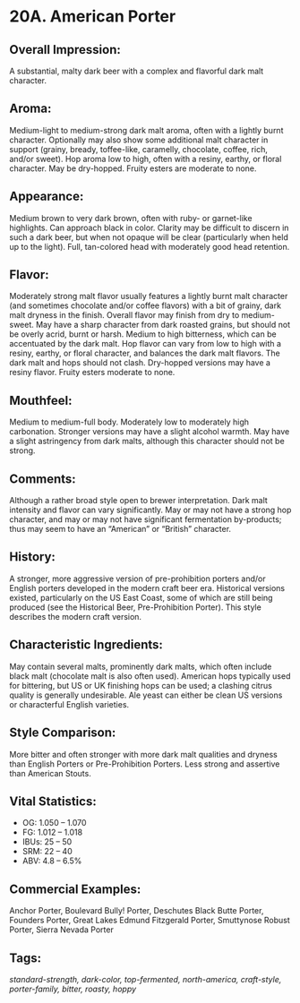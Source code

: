 # 20A. American Porter

## Overall Impression: 

A substantial, malty dark beer with a complex and flavorful dark malt character.

## Aroma: 

Medium-light to medium-strong dark malt aroma, often with a lightly burnt character. Optionally may also show some additional malt character in support (grainy, bready, toffee-like, caramelly, chocolate, coffee, rich, and/or sweet). Hop aroma low to high, often with a resiny, earthy, or floral character. May be dry-hopped. Fruity esters are moderate to none.

## Appearance: 

Medium brown to very dark brown, often with ruby- or garnet-like highlights. Can approach black in color. Clarity may be difficult to discern in such a dark beer, but when not opaque will be clear (particularly when held up to the light). Full, tan-colored head with moderately good head retention. 

## Flavor: 

Moderately strong malt flavor usually features a lightly burnt malt character (and sometimes chocolate and/or coffee flavors) with a bit of grainy, dark malt dryness in the finish. Overall flavor may finish from dry to medium-sweet. May have a sharp character from dark roasted grains, but should not be overly acrid, burnt or harsh. Medium to high bitterness, which can be accentuated by the dark malt. Hop flavor can vary from low to high with a resiny, earthy, or floral character, and balances the dark malt flavors. The dark malt and hops should not clash. Dry-hopped versions may have a resiny flavor. Fruity esters moderate to none.

## Mouthfeel: 

Medium to medium-full body. Moderately low to moderately high carbonation. Stronger versions may have a slight alcohol warmth. May have a slight astringency from dark malts, although this character should not be strong. 

## Comments: 

Although a rather broad style open to brewer interpretation. Dark malt intensity and flavor can vary significantly. May or may not have a strong hop character, and may or may not have significant fermentation by-products; thus may seem to have an “American” or “British” character.

## History: 

A stronger, more aggressive version of pre-prohibition porters and/or English porters developed in the modern craft beer era. Historical versions existed, particularly on the US East Coast, some of which are still being produced (see the Historical Beer, Pre-Prohibition Porter). This style describes the modern craft version.

## Characteristic Ingredients: 

May contain several malts, prominently dark malts, which often include black malt (chocolate malt is also often used). American hops typically used for bittering, but US or UK finishing hops can be used; a clashing citrus quality is generally undesirable. Ale yeast can either be clean US versions or characterful English varieties.

## Style Comparison: 

More bitter and often stronger with more dark malt qualities and dryness than English Porters or Pre-Prohibition Porters. Less strong and assertive than American Stouts.

## Vital Statistics:	

- OG:	1.050 – 1.070
- FG:	1.012 – 1.018
- IBUs:	25 – 50	
- SRM:	22 – 40	
- ABV:	4.8 – 6.5%

## Commercial Examples: 

Anchor Porter, Boulevard Bully! Porter, Deschutes Black Butte Porter, Founders Porter, Great Lakes Edmund Fitzgerald Porter, Smuttynose Robust Porter, Sierra Nevada Porter

## Tags: 

_standard-strength, dark-color, top-fermented, north-america, craft-style, porter-family, bitter, roasty, hoppy_

